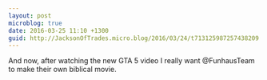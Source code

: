```yaml
---
layout: post
microblog: true
date: 2016-03-25 11:10 +1300
guid: http://JacksonOfTrades.micro.blog/2016/03/24/t713125987257438209.html
---
```

And now, after watching the new GTA 5 video I really want @FunhausTeam to make their own biblical movie.
